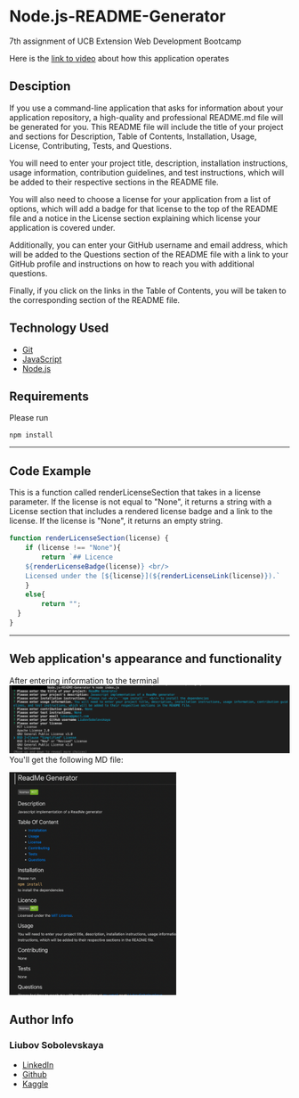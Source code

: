 # Node.js-README-Generator
7th assignment of UCB Extension Web Development Bootcamp

Here is the [link to video](https://drive.google.com/file/d/1C2PlhNPR16mcpJPQHuLEfCStVHcMQc70/view) about how this application operates 


## Desciption
If you use a command-line application that asks for information about your application repository, a high-quality and professional README.md file will be generated for you. This README file will include the title of your project and sections for Description, Table of Contents, Installation, Usage, License, Contributing, Tests, and Questions.

You will need to enter your project title, description, installation instructions, usage information, contribution guidelines, and test instructions, which will be added to their respective sections in the README file.

You will also need to choose a license for your application from a list of options, which will add a badge for that license to the top of the README file and a notice in the License section explaining which license your application is covered under.

Additionally, you can enter your GitHub username and email address, which will be added to the Questions section of the README file with a link to your GitHub profile and instructions on how to reach you with additional questions.

Finally, if you click on the links in the Table of Contents, you will be taken to the corresponding section of the README file.

## Technology Used 
   
* [Git](https://git-scm.com/)   
* [JavaScript](https://www.javascript.com/)   
* [Node.js](https://nodejs.dev/)

## Requirements
Please run

```
npm install
```
__________________________

## Code Example

This is a function called renderLicenseSection that takes in a license parameter. If the license is not equal to "None", it returns a string with a License section that includes a rendered license badge and a link to the license. If the license is "None", it returns an empty string.

```javascript
function renderLicenseSection(license) {
    if (license !== "None"){
        return `## Licence
    ${renderLicenseBadge(license)} <br/>
    Licensed under the [${license}](${renderLicenseLink(license)}).`
    }
    else{
        return "";
  }
}
```
____________________________________

## Web application's appearance and functionality
After entering information to the terminal
![](./imgs/Prompt%20example.png)
You'll get the following MD file:

<img src ="./imgs/example.png" height = 400px>


## Author Info

### Liubov Sobolevskaya
* [LinkedIn](https://www.linkedin.com/in/liubov-sobolevskaya-45756a101/)
* [Github](https://github.com/LiubovSobolevskaya)
* [Kaggle](https://www.kaggle.com/lyubovsobolevskaya)









